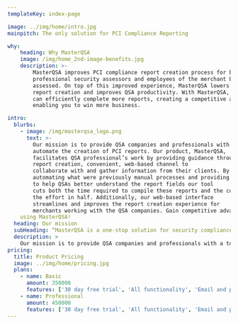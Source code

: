 ```yaml
---
templateKey: index-page

image: ../img/home/intro.jpg
mainpitch: The only solution for PCI Compliance Reporting

why:
    heading: Why MasterQSA
    image: /img/home_2nd-image-benefits.jpg
    description: >-
        MasterQSA improves PCI compliance report creation process for both
        professional security assessors and employees of the merchant being
        assessed. On top of this improved experience, MasterQSA lowers the cost of
        report creation and improves QSA productivity. With MasterQSA, your QSA company
        can efficiently complete more reports, creating a competitive advantage and
        enabling you to win more business.

intro:
  blurbs:
    - image: /img/masterqsa_logo.png
      text: >-
        Our mission is to provide QSA companies and professionals with a tool to
        automate the creation of PCI reports. Our product, MasterQSA, 
        facilitates QSA professional’s work by providing guidance throughout
        report creation, convenient, web-based channel to
        collaborate with and gather information from their clients. By
        automating what were previously manual processes and providing guidance
        to help QSAs better understand the report fields our tool
        cuts both the time required to compile these reports and the cost of
        the effort in half. Additionally, our web-based interface
        streamlines and improves the report creation experience for
        merchants working with the QSA companies. Gain competitive advantage by
	using MasterQSA!
  heading: Our mission
  subHeading: “MasterQSA is a one-stop solution for security compliance reporting.”
  description: >
    Our mission is to provide QSA companies and professionals with a tool to automate the creation of PCI reports.  MasterQSA facilitates QSA professional’s work by providing guidance throughout report creation, and convenient, web-based channel to collaborate with and gather information from their clients. 
pricing:
  title: Product Pricing
  image: ../img/home/pricing.jpg
  plans:
    - name: Basic
      amount: 350000
      features: ['30 day free trial', 'All functionality', 'Email and phone support']
    - name: Professional
      amount: 450000
      features: ['30 day free trial', 'All functionality', 'Email and phone support']
---
```


